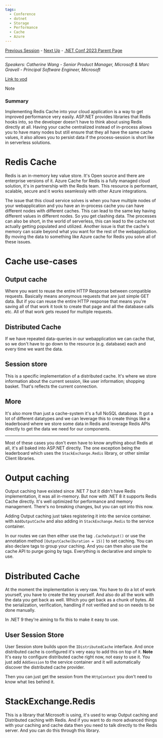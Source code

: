 ```yaml
---
tags:
  - Conference
  - dotnet
  - Storage
  - Performance
  - Cache
  - Azure
---
```

[Previous Session](Blazor-testing%20from%20A%20to%20Z.md) - [Next Up](Make%20a%20template%20for%20your%20template;%20profit!.md) - [.NET Conf 2023 Parent Page](../README.md)

---
_Speakers:
Catherine Wang - Senior Product Manager, Microsoft
& Marc Gravell - Principal Software Engineer, Microsoft_

[Link to vod](https://www.youtube.com/watch?v=hVdgRw68GHM)

>[!note]
>### Summary
>Implementing Redis Cache into your cloud application is a way to get improved performance very easily. ASP.NET provides libraries that Redis hooks into, so the developer doesn't have to think about using Redis directly at all. Having your cache centralized instead of in-process allows you to have many nodes but still ensure that they all have the same cache values, it also allows you to persist data if the process-session is short like in serverless solutions.

# Redis Cache
Redis is an in-memory key value store. It's Open source and there are enterprise versions of it. Azure Cache for Redis is a fully managed cloud solution, it's in partnership with the Redis team. This resource is performant, scalable, secure and it works seamlessly with other Azure integrations. 

The issue that this cloud service solves is when you have multiple nodes of your webapplication and you have an in-process cache you can have different nodes with different caches. This can lead to the same key having different values in different nodes. So you get clashing data. The processes can also be short, in the world of serverless, this can lead to the cache not actually getting populated and utilized. Another issue is that the cache's memory can scale beyond what you want for the rest of the webapplication. By moving the data to something like Azure cache for Redis you solve all of these issues.
# Cache use-cases
## Output cache 
Where you want to reuse the entire HTTP Response between compatible requests. Basically means anonymous requests that are just simple GET data. But if you can reuse the entire HTTP response that means you're saving all of that work it took to create that page and all the database calls etc. All of that work gets reused for multiple requests. 
## Distributed Cache
If we have repeated data-queries in our webapplication we can cache that, so we don't have to go down to the resource (e.g. database) each and every time we want the data. 
## Session store
This is a specific implementation of a distributed cache. It's where we store information about the current session, like user information; shopping basket. That's reflects the current connection.
## More
It's also more than just a cache-system it's a full NoSQL database. It got a lot of different datatypes and we can leverage this to create things like a leaderboard where we store some data in Redis and leverage Redis APIs directly to get the data we need for our components. 

---
Most of these cases you don't even have to know anything about Redis at all, it's all baked into ASP.NET directly. The one exception being the leaderboard which uses the `StackExchange.Redis` library, or other similar Client libraries. 
# Output caching
Output caching have existed since .NET 7 but it didn't have Redis implementation, it was all in-memory. But now with .NET 8 it supports Redis Cache directly. It's well optimized for performance and memory management. There's no breaking changes, but you can opt into this now. 

Adding Output caching just takes registering it into the service container. with `AddOutputCache` and also adding in `StackExchange.Redis` to the service container.

In our routes we can then either use the tag `.CacheOutput()` or use the annotation method `[OutputCache(Duration = 15)]` to set caching. You can also declare tags to group your caching. And you can then also use the cache API to purge going by tags. Everything is declarative and simple to use.
# Distributed Cache
At the moment the implementation is very raw. You have to do a lot of work yourself, you have to create the key yourself. And also do all the work with the data you get back as well. Which you get back as a chunk of bytes. All the serialization, verification, handling if not verified and so on needs to be done manually.

In .NET 9 they're aiming to fix this to make it easy to use.
## User Session Store
User Session store builds upon the `IDistributedCache` interface. And once distributed cache is configured it's very easy to add this on top of it. **Note** It's easy to configure distributed cache right now, not easy to use it. You just add `AddSession` to the service container and it will automatically discover the distributed cache provider.

Then you can just get the session from the `HttpContext` you don't need to know what lies behind it. 
# StackExchange.Redis
This is a library that Microsoft is using, it's used to wrap Output caching and Distributed caching with Redis. And if you want to do more advanced things with your caching and cache data then you need to talk directly to the Redis server. And you can do this through this library.